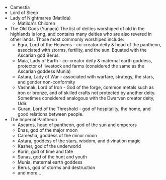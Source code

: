 - Camestia
- Lord of Sleep
- Lady of Nightmares (Matilda)
	- Matilda's Children
- The Old Gods (Yunaea)
	The list of deities worshiped of old in the highlands is long, and contains many deities who are also revered in other lands. Those most commonly worshiped include:
	- Egra, Lord of the Heavens - co-creator deity & head of the pantheon, associated with storms, fertility, and the sun. Equated with the Ascarian god Berus.
	- Maia, Lady of Earth - co-creator deity & maternal earth goddess, protector of livestock and farms (considered the same as the Ascarian goddess Munia)
	- Astara, Lady of War - associated with warfare, strategy, the stars, and gender non-conformity 
	- Vashnak, Lord of Iron - God of the forge, common metals such as iron or bronze, and of skilled crafts not protected by another deity. Sometimes considered analogous with the Dwarven creator deity, Udir.
	- Guran, Lord of the Threshold - god of hospitality, the home, and good relations between people.
- The Imperial Pantheon 
	- Ascaros, head of pantheon, god of the sun and emperors     
	- Enas, god of the major moon 
	- Camestia, goddess of the minor moon 
	- Astara, goddess of the stars, wisdom, and divination magic 
	- Kasher, god of the underworld 
	- Korin, god of time and fate
	- Sunas, god of the hunt and youth
	- Munia, maternal earth goddess
	- Berus, god of storms and destruction 
	- and more…